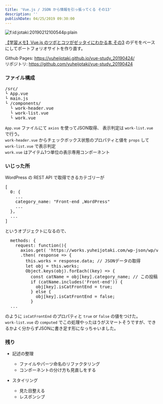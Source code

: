 ```yaml
---
title: 'Vue.js / JSON から情報を引っ張ってくる その13'
description: ''
publishDate: 04/25/2019 09:30:00
---
```


<p><span itemscope itemtype="http://schema.org/Photograph"><img src="/images/hatena/20190212100544.png" alt="f:id:jotaki:20190212100544p:plain" title="f:id:jotaki:20190212100544p:plain" class="hatena-fotolife" itemprop="image"></span></p>

<p><a href="https://yuheijotaki.hatenablog.com/entry/2019/04/05/101951">【学習メモ】Vue.js のツボとコツがゼッタイにわかる本 その3</a> のデモをベースにしてポートフォリオサイトを作り直す。</p>

<p>Github Pages: <a href="https://yuheijotaki.github.io/vue-study_20190424/">https://yuheijotaki.github.io/vue-study_20190424/</a><br/>
リポジトリ: <a href="https://github.com/yuheijotaki/vue-study_20190424">https://github.com/yuheijotaki/vue-study_20190424</a></p>

<h3>ファイル構成</h3>

<pre class="code" data-lang="" data-unlink>/src/
└ App.vue
└ main.js
└ /components/
  └ work-header.vue
  └ work-list.vue
  └ work.vue</pre>

<p><code>App.vue</code> ファイルにて <code>axios</code> を使ってJSON取得、 表示判定は <code>work-list.vue</code> で行う。<br/>
<code>work-header.vue</code> からチェックボックス状態のプロパティと値を <code>props</code> して  <code>work-list.vue</code> で表示判定<br/>
<code>work.vue</code> はアイテム1つ単位の表示専用コンポーネント</p>

<h3>いじった所</h3>

<p>WordPress の REST API で取得できるカテゴリーが</p>

<pre class="code lang-json" data-lang="json" data-unlink><span class="synSpecial">[</span>
  0: <span class="synSpecial">{</span>
    ...
    category_name: &quot;<span class="synError">Front</span>-<span class="synError">end</span> ,<span class="synError">WordPress</span>&quot;
    ...
  <span class="synSpecial">}</span>,
  ...
<span class="synSpecial">]</span>
</pre>

<p>というオブジェクトになるので、</p>

<pre class="code lang-javascript" data-lang="javascript" data-unlink>  methods: <span class="synIdentifier">{</span>
    request: <span class="synIdentifier">function</span>()<span class="synIdentifier">{</span>
      axios.get( <span class="synConstant">'https://works.yuheijotaki.com/wp-json/wp/v2/posts?per_page=100'</span> )
      .then( response =&gt; <span class="synIdentifier">{</span>
        <span class="synIdentifier">this</span>.works = response.data; <span class="synComment">// JSONデータの取得</span>
        <span class="synIdentifier">let</span> obj = <span class="synIdentifier">this</span>.works;
        <span class="synType">Object</span>.keys(obj).forEach((key) =&gt; <span class="synIdentifier">{</span>
          <span class="synStatement">const</span> catName = obj<span class="synIdentifier">[</span>key<span class="synIdentifier">]</span>.category_name; <span class="synComment">// この投稿が属するカテゴリー</span>
          <span class="synStatement">if</span> (catName.includes(<span class="synConstant">'Front-end'</span>)) <span class="synIdentifier">{</span>
            obj<span class="synIdentifier">[</span>key<span class="synIdentifier">]</span>.isCatFrontEnd = <span class="synConstant">true</span>;
          <span class="synIdentifier">}</span> <span class="synStatement">else</span> <span class="synIdentifier">{</span>
            obj<span class="synIdentifier">[</span>key<span class="synIdentifier">]</span>.isCatFrontEnd = <span class="synConstant">false</span>;
          <span class="synIdentifier">}</span>
  ...
</pre>

<p>のように <code>isCatFrontEnd</code> のプロパティと <code>true</code> or <code>false</code> の値をつけた。<br/>
<code>work-list.vue</code> の <code>computed</code> でこの処理やったほうがスマートそうですが、できるかよく分からずJSONに書き足す形になっちゃいました。</p>

<h3>残り</h3>

<ul>
<li><p>記述の整理</p>

<ul>
<li>ファイルやパーツ命名のリファクタリング</li>
<li>コンポーネントの分け方も見直しをする</li>
</ul>
</li>
<li><p>スタイリング</p>

<ul>
<li>見た目整える</li>
<li>レスポンシブ</li>
</ul>
</li>
</ul>
